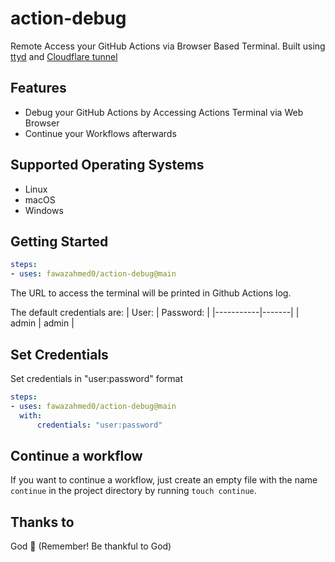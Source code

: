 # action-debug
Remote Access your GitHub Actions via Browser Based Terminal.
Built using [ttyd](https://github.com/tsl0922/ttyd) and [Cloudflare tunnel](https://developers.cloudflare.com/cloudflare-one/connections/connect-networks/do-more-with-tunnels/trycloudflare/)

## Features

- Debug your GitHub Actions by Accessing Actions Terminal via Web Browser
- Continue your Workflows afterwards


## Supported Operating Systems

- Linux
- macOS
- Windows


## Getting Started

```yaml
steps:
- uses: fawazahmed0/action-debug@main
```

The URL to access the terminal will be printed in Github Actions log.

The default credentials are:
| User:     | Password: |
|-----------|-------|
| admin | admin |

## Set Credentials

Set credentials in "user:password" format

```yaml
steps:
- uses: fawazahmed0/action-debug@main
  with:
      credentials: "user:password"
```


## Continue a workflow

If you want to continue a workflow, just create an empty file with the name `continue` in the project directory by running `touch continue`.

## Thanks to

God 🙏 (Remember! Be thankful to God)
